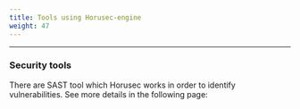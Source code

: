 ```yaml
---
title: Tools using Horusec-engine
weight: 47
---
```


---

### Security tools

There are SAST tool which Horusec works in order to identify vulnerabilities. See more details in the following page:
